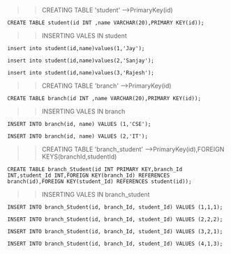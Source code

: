 >>CREATING TABLE 'student' -->PrimaryKey(id)

    CREATE TABLE student(id INT ,name VARCHAR(20),PRIMARY KEY(id));

>>INSERTING VALES IN student

    insert into student(id,name)values(1,'Jay');

    insert into student(id,name)values(2,'Sanjay');

    insert into student(id,name)values(3,'Rajesh');

>>CREATING TABLE 'branch' -->PrimaryKey(id)

    CREATE TABLE branch(id INT ,name VARCHAR(20),PRIMARY KEY(id));

>>INSERTING VALES IN branch

    INSERT INTO branch(id, name) VALUES (1,'CSE');

    INSERT INTO branch(id, name) VALUES (2,'IT');

>>CREATING TABLE 'branch_student' -->PrimaryKey(id),FOREIGN KEYS(branchId,studentId)

    CREATE TABLE branch_Student(id INT PRIMARY KEY,branch_Id INT,student_Id INT,FOREIGN KEY(branch_Id) REFERENCES branch(id),FOREIGN KEY(student_Id) REFERENCES student(id));

>>INSERTING VALES IN branch_student

    INSERT INTO branch_Student(id, branch_Id, student_Id) VALUES (1,1,1);

    INSERT INTO branch_Student(id, branch_Id, student_Id) VALUES (2,2,2);

    INSERT INTO branch_Student(id, branch_Id, student_Id) VALUES (3,2,1);

    INSERT INTO branch_Student(id, branch_Id, student_Id) VALUES (4,1,3);






